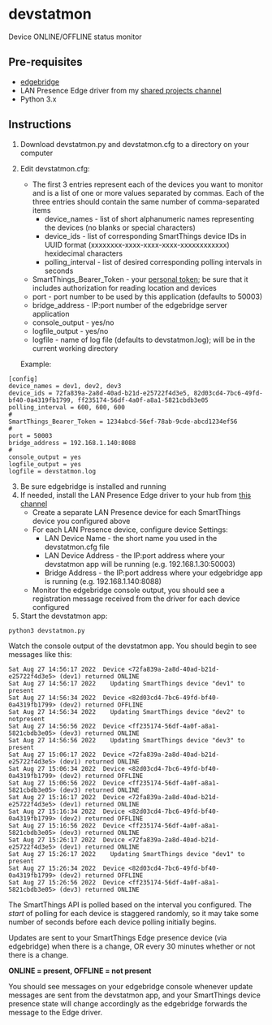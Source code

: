 # devstatmon
Device ONLINE/OFFLINE status monitor

## Pre-requisites
* [edgebridge](https://github.com/toddaustin07/edgebridge)
* LAN Presence Edge driver from my [shared projects channel](https://bestow-regional.api.smartthings.com/invite/d429RZv8m9lo)
* Python 3.x

## Instructions

1. Download devstatmon.py and devstatmon.cfg to a directory on your computer
2) Edit devstatmon.cfg:
    * The first 3 entries represent each of the devices you want to monitor and is a list of one or more values separated by commas.  Each of the three entries should contain the same number of comma-separated items
      * device_names - list of short alphanumeric names representing the devices (no blanks or special characters)
      * device_ids - list of corresponding SmartThings device IDs in UUID format (xxxxxxxx-xxxx-xxxx-xxxx-xxxxxxxxxxxx) hexidecimal characters
      * polling_interval - list of desired corresponding polling intervals in seconds
    * SmartThings_Bearer_Token - your [personal token](https://account.smartthings.com/tokens); be sure that it includes authorization for reading location and devices
    * port - port number to be used by this application (defaults to 50003)
    * bridge_address - IP:port number of the edgebridge server application
    * console_output - yes/no
    * logfile_output - yes/no
    * logfile - name of log file (defaults to devstatmon.log); will be in the current working directory
    
    Example:
 ```
 [config]
device_names = dev1, dev2, dev3
device_ids = 72fa839a-2a8d-40ad-b21d-e25722f4d3e5, 82d03cd4-7bc6-49fd-bf40-0a4319fb1799, ff235174-56df-4a0f-a8a1-5821cbdb3e05
polling_interval = 600, 600, 600
#
SmartThings_Bearer_Token = 1234abcd-56ef-78ab-9cde-abcd1234ef56
#
port = 50003
bridge_address = 192.168.1.140:8088
#
console_output = yes
logfile_output = yes
logfile = devstatmon.log
```
3. Be sure edgebridge is installed and running
4. If needed, install the LAN Presence Edge driver to your hub from [this channel](https://bestow-regional.api.smartthings.com/invite/d429RZv8m9lo)
    * Create a separate LAN Presence device for each SmartThings device you configured above
    * For each LAN Presence device, configure device Settings:
      * LAN Device Name - the short name you used in the devstatmon.cfg file
      * LAN Device Address - the IP:port address where your devstatmon app will be running (e.g. 192.168.1.30:50003)
      * Bridge Address - the IP:port address where your edgebridge app is running (e.g. 192.168.1.140:8088)
    * Monitor the edgebridge console output, you should see a registration message received from the driver for each device configured
5. Start the devstatmon app:
```
python3 devstatmon.py
```

Watch the console output of the devstatmon app.  You should begin to see messages like this:
```
Sat Aug 27 14:56:17 2022  Device <72fa839a-2a8d-40ad-b21d-e25722f4d3e5> (dev1) returned ONLINE
Sat Aug 27 14:56:17 2022  	Updating SmartThings device "dev1" to present
Sat Aug 27 14:56:34 2022  Device <82d03cd4-7bc6-49fd-bf40-0a4319fb1799> (dev2) returned OFFLINE
Sat Aug 27 14:56:34 2022  	Updating SmartThings device "dev2" to notpresent
Sat Aug 27 14:56:56 2022  Device <ff235174-56df-4a0f-a8a1-5821cbdb3e05> (dev3) returned ONLINE
Sat Aug 27 14:56:56 2022  	Updating SmartThings device "dev3" to present
Sat Aug 27 15:06:17 2022  Device <72fa839a-2a8d-40ad-b21d-e25722f4d3e5> (dev1) returned ONLINE
Sat Aug 27 15:06:34 2022  Device <82d03cd4-7bc6-49fd-bf40-0a4319fb1799> (dev2) returned OFFLINE
Sat Aug 27 15:06:56 2022  Device <ff235174-56df-4a0f-a8a1-5821cbdb3e05> (dev3) returned ONLINE
Sat Aug 27 15:16:17 2022  Device <72fa839a-2a8d-40ad-b21d-e25722f4d3e5> (dev1) returned ONLINE
Sat Aug 27 15:16:34 2022  Device <82d03cd4-7bc6-49fd-bf40-0a4319fb1799> (dev2) returned OFFLINE
Sat Aug 27 15:16:56 2022  Device <ff235174-56df-4a0f-a8a1-5821cbdb3e05> (dev3) returned ONLINE
Sat Aug 27 15:26:17 2022  Device <72fa839a-2a8d-40ad-b21d-e25722f4d3e5> (dev1) returned ONLINE
Sat Aug 27 15:26:17 2022  	Updating SmartThings device "dev1" to present
Sat Aug 27 15:26:34 2022  Device <82d03cd4-7bc6-49fd-bf40-0a4319fb1799> (dev2) returned OFFLINE
Sat Aug 27 15:26:56 2022  Device <ff235174-56df-4a0f-a8a1-5821cbdb3e05> (dev3) returned ONLINE
```

The SmartThings API is polled based on the interval you configured.  The *start* of polling for each device is staggered randomly, so it may take some number of seconds before each device polling initially begins.

Updates are sent to your SmartThings Edge presence device (via edgebridge) when there is a change, OR every 30 minutes whether or not there is a change.

**ONLINE = present, OFFLINE = not present**

You should see messages on your edgebridge console whenever update messages are sent from the devstatmon app, and your SmartThings device presence state will change accordingly as the edgebridge forwards the message to the Edge driver.
